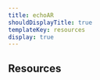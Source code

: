 ```yaml
---
title: echoAR
shouldDisplayTitle: true
templateKey: resources
display: true
---
```


## Resources
